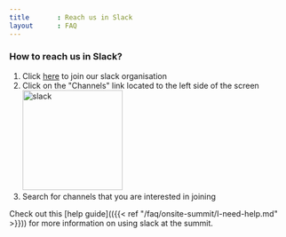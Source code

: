 ```yaml
---
title       : Reach us in Slack
layout      : FAQ
---
```

### How to reach us in Slack?

1. Click [here](https://join.slack.com/t/os-summit/shared_invite/enQtNTUwMzczMjc1NDQxLTk3OTQxNzM1YzdkNGNjMDMwMGYwN2UxZjFlNGUxMjVkMGVlM2NmMTA5YjkwNDJiZTg0MmEwZDhkMjg1OGZiZjU) to join our slack organisation
2. Click on the "Channels" link located to the left side of the screen
<img src="/img/pages/slack_channels.png" alt="slack" style="width: 180px;"/><br/>
4. Search for channels that you are interested in joining 

Check out this [help guide](({{< ref "/faq/onsite-summit/I-need-help.md" >}})) for more information on using slack at the summit.
